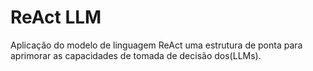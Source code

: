 # ReAct LLM
  Aplicação do modelo de linguagem ReAct uma estrutura de ponta para aprimorar as capacidades de tomada de decisão dos(LLMs).
